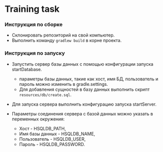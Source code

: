 # Training task

### Инструкция по сборке

* Склонировать репозиторий на свой компьютер.
* Выполнить команду `gradlew build` в корне проекта.

### Инструкция по запуску

* Запустить сервер базы данных c помощью конфигурации запуска startDatabase.
    * параметры базы данных, такие как хост, имя БД, пользователь и пароль можно изменить в gradle.settings.
    * Для добавления сущностей в базу данных выполнить скрипт `resources/db/create.sql`.
  
* Для запуска сервера выполнить конфигурацию запуска startServer.
* Параметры соединения сервера с базой данных можно указать в переменных окружения:
    * Хост - HSQLDB_PATH,
    * Имя базы данных - HSQLDB_NAME,
    * Пользователь - HSQLDB_USER,
    * Пароль - HSQLDB_PASSWORD.